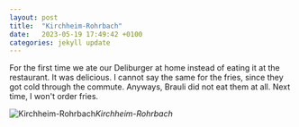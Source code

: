 ```yaml
---
layout: post
title:  "Kirchheim-Rohrbach"
date:   2023-05-19 17:49:42 +0100
categories: jekyll update
---
```



For the first time we ate our Deliburger at home instead of eating it at the restaurant. It was delicious. I cannot say the same for the fries, since they got cold through the commute. Anyways, Brauli did not eat them at all. Next time, I won't order fries.



![Kirchheim-Rohrbach](https://lh3.googleusercontent.com/visRic7PxSFE5ffbUCoN88usQLLCU2MijLURIt5lhluRBpJ8kq1n_uP-gpl0DsCQWZRvFUmX0n3HachJt169H5irdN4KrSDHePaSJkatRTFPk6-mQ73fa5eYlyTQhyU6SsYCMce28g=w2400)*Kirchheim-Rohrbach*&nbsp;



[jekyll-docs]: https://jekyllrb.com/docs/home
[jekyll-gh]:   https://github.com/jekyll/jekyll
[jekyll-talk]: https://talk.jekyllrb.com/
